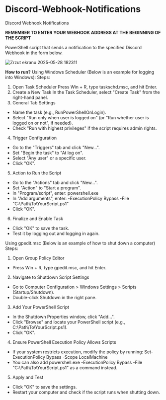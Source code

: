 # Discord-Webhook-Notifications
Discord Webhook Notifications

**REMEMBER TO ENTER YOUR WEBHOOK ADDRESS AT THE BEGINNING OF THE SCRIPT**

PowerShell script that sends a notification to the specified Discord Webhook in the form below.

![Zrzut ekranu 2025-05-28 182311](https://github.com/user-attachments/assets/92f4ed3e-3846-43b9-abf9-7d3dd4e4a710)



**How to run?**
Using Windows Scheduler (Below is an example for logging into Windows):
Steps:
1. Open Task Scheduler Press Win + R, type taskschd.msc, and hit Enter.
2. Create a New Task In the Task Scheduler, select "Create Task" from the right-hand panel.
3. General Tab Settings
  - Name the task (e.g., RunPowerShellOnLogin).
  - Select "Run only when user is logged on" (or "Run whether user is logged on or not", if needed).
  - Check "Run with highest privileges" if the script requires admin rights.
4. Trigger Configuration
  - Go to the "Triggers" tab and click "New...".
  - Set "Begin the task" to "At log on".
  - Select "Any user" or a specific user.
  - Click "OK".
5. Action to Run the Script
  - Go to the "Actions" tab and click "New...".
  - Set "Action" to "Start a program".
  - In "Program/script", enter:
      powershell.exe
  - In "Add arguments", enter:
      -ExecutionPolicy Bypass -File "C:\Path\To\YourScript.ps1"
  - Click "OK".
6. Finalize and Enable Task
  - Click "OK" to save the task.
  - Test it by logging out and logging in again.



Using gpedit.msc (Below is an example of how to shut down a computer)
Steps:
1. Open Group Policy Editor
  - Press Win + R, type gpedit.msc, and hit Enter.
2. Navigate to Shutdown Script Settings
  - Go to Computer Configuration > Windows Settings > Scripts (Startup/Shutdown).
  - Double-click Shutdown in the right pane.
3. Add Your PowerShell Script
  - In the Shutdown Properties window, click "Add…".
  - Click "Browse" and locate your PowerShell script (e.g., C:\Path\To\YourScript.ps1).
  - Click "OK".
4. Ensure PowerShell Execution Policy Allows Scripts
  - If your system restricts execution, modify the policy by running:
      Set-ExecutionPolicy Bypass -Scope LocalMachine
  - You can also add powershell.exe -ExecutionPolicy Bypass -File "C:\Path\To\YourScript.ps1" as a command instead.
5. Apply and Test
  - Click "OK" to save the settings.
  - Restart your computer and check if the script runs when shutting down.
